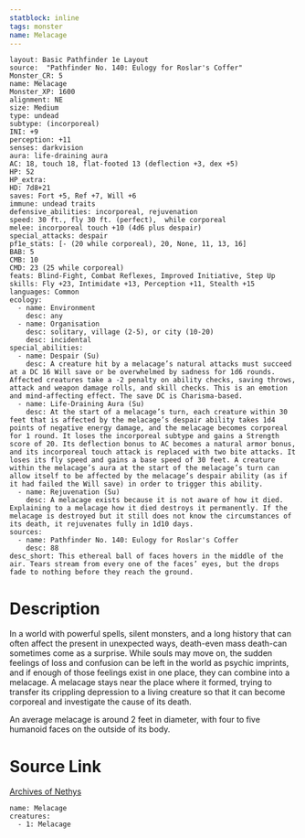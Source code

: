 ```yaml
---
statblock: inline
tags: monster
name: Melacage
---
```

```statblock
layout: Basic Pathfinder 1e Layout
source:  "Pathfinder No. 140: Eulogy for Roslar's Coffer"
Monster_CR: 5
name: Melacage
Monster_XP: 1600
alignment: NE
size: Medium
type: undead
subtype: (incorporeal)
INI: +9
perception: +11
senses: darkvision
aura: life-draining aura
AC: 18, touch 18, flat-footed 13 (deflection +3, dex +5)
HP: 52
HP_extra: 
HD: 7d8+21
saves: Fort +5, Ref +7, Will +6
immune: undead traits
defensive_abilities: incorporeal, rejuvenation
speed: 30 ft., fly 30 ft. (perfect),  while corporeal
melee: incorporeal touch +10 (4d6 plus despair)
special_attacks: despair
pf1e_stats: [- (20 while corporeal), 20, None, 11, 13, 16]
BAB: 5
CMB: 10
CMD: 23 (25 while corporeal)
feats: Blind-Fight, Combat Reflexes, Improved Initiative, Step Up
skills: Fly +23, Intimidate +13, Perception +11, Stealth +15
languages: Common
ecology:
  - name: Environment
    desc: any
  - name: Organisation
    desc: solitary, village (2-5), or city (10-20)
    desc: incidental
special_abilities:
  - name: Despair (Su)
    desc: A creature hit by a melacage’s natural attacks must succeed at a DC 16 Will save or be overwhelmed by sadness for 1d6 rounds. Affected creatures take a -2 penalty on ability checks, saving throws, attack and weapon damage rolls, and skill checks. This is an emotion and mind-affecting effect. The save DC is Charisma-based.
  - name: Life-Draining Aura (Su)
    desc: At the start of a melacage’s turn, each creature within 30 feet that is affected by the melacage’s despair ability takes 1d4 points of negative energy damage, and the melacage becomes corporeal for 1 round. It loses the incorporeal subtype and gains a Strength score of 20. Its deflection bonus to AC becomes a natural armor bonus, and its incorporeal touch attack is replaced with two bite attacks. It loses its fly speed and gains a base speed of 30 feet. A creature within the melacage’s aura at the start of the melacage’s turn can allow itself to be affected by the melacage’s despair ability (as if it had failed the Will save) in order to trigger this ability.
  - name: Rejuvenation (Su)
    desc: A melacage exists because it is not aware of how it died. Explaining to a melacage how it died destroys it permanently. If the melacage is destroyed but it still does not know the circumstances of its death, it rejuvenates fully in 1d10 days.
sources:
  - name: Pathfinder No. 140: Eulogy for Roslar's Coffer
    desc: 88
desc_short: This ethereal ball of faces hovers in the middle of the air. Tears stream from every one of the faces’ eyes, but the drops fade to nothing before they reach the ground.
```
# Description
In a world with powerful spells, silent monsters, and a long history that can often affect the present in unexpected ways, death-even mass death-can sometimes come as a surprise. While souls may move on, the sudden feelings of loss and confusion can be left in the world as psychic imprints, and if enough of those feelings exist in one place, they can combine into a melacage. A melacage stays near the place where it formed, trying to transfer its crippling depression to a living creature so that it can become corporeal and investigate the cause of its death.

 An average melacage is around 2 feet in diameter, with four to five humanoid faces on the outside of its body.
# Source Link
[Archives of Nethys](https://aonprd.com/MonsterDisplay.aspx?ItemName=Melacage)
```encounter-table
name: Melacage
creatures:
  - 1: Melacage
```
